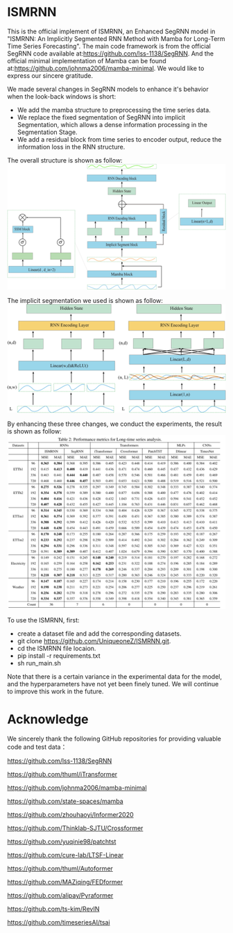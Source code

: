 # ISMRNN

This is the official implement of ISMRNN, an Enhanced SegRNN model in "ISMRNN: An Implicitly Segmented RNN Method with Mamba for Long-Term Time Series Forecasting". The main code framework is from the official SegRNN code available at:https://github.com/lss-1138/SegRNN. And the official minimal implementation of Mamba can be found at:https://github.com/johnma2006/mamba-minimal. We would like to express our sincere gratitude.

We made several changes in SegRNN models to enhance it's behavior when the look-back windows is short:

- We add the mamba structure to preprocessing the time series data.
- We replace the fixed segmentation of SegRNN into implicit Segmentation, which allows a dense information processing in the Segmentation Stage.
- We add a residual block from time series to encoder output, reduce the information loss in the RNN structure.

The overall structure is shown as follow:
![](image/overall_structure.png)

The implicit segmentation we used is shown as follow:
![](image/Implicit_Segmentation.png)

By enhancing these three changes, we conduct the experiments, the result is shown as follow:
![](image/result.jpg)

To use the ISMRNN, first:
- create a dataset file and add the corresponding datasets.
- git clone https://github.com/UniqueoneZ/ISMRNN.git.
- cd the ISMRNN file locaion.
- pip install -r requirements.txt
- sh run_main.sh

Note that there is a certain variance in the experimental data for the model, and the hyperparameters have not yet been finely tuned. We will continue to improve this work in the future.

# Acknowledge
We sincerely thank the following GitHub repositories for providing valuable code and test data：

https://github.com/lss-1138/SegRNN

https://github.com/thuml/iTransformer

https://github.com/johnma2006/mamba-minimal

https://github.com/state-spaces/mamba

https://github.com/zhouhaoyi/Informer2020

https://github.com/Thinklab-SJTU/Crossformer

https://github.com/yuqinie98/patchtst

https://github.com/cure-lab/LTSF-Linear

https://github.com/thuml/Autoformer

https://github.com/MAZiqing/FEDformer

https://github.com/alipay/Pyraformer

https://github.com/ts-kim/RevIN

https://github.com/timeseriesAI/tsai
